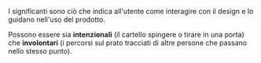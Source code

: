 I significanti sono ciò che indica all'utente come interagire con il design e lo guidano nell'uso del prodotto.

Possono essere sia **intenzionali** (il cartello spingere o tirare in una porta) che **involontari** (i percorsi sul prato tracciati di altre persone che passano nello stesso punto).
